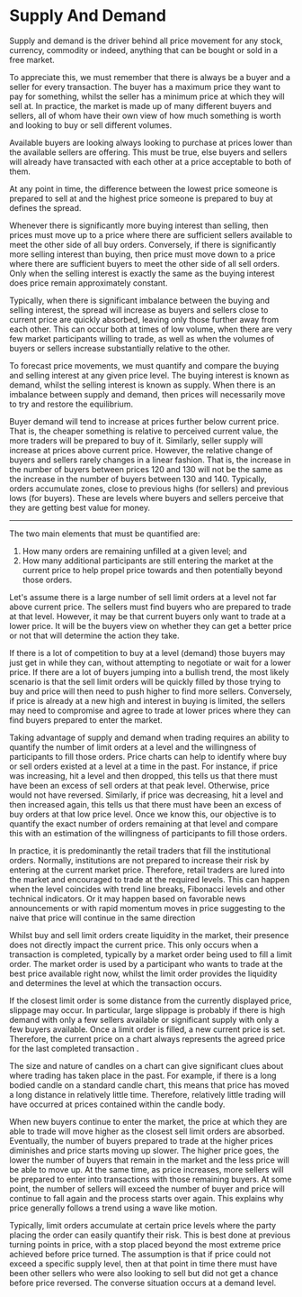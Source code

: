 # Supply And Demand

Supply and demand is the driver behind all price movement for any stock, currency, commodity or indeed, anything that can be bought or sold in a free market.

To appreciate this, we must remember that there is always be a buyer and a seller for every transaction. The buyer has a maximum price they want to pay for something, whilst the seller has a minimum price at which they will sell at. In practice, the market is made up of many different buyers and sellers, all of whom have their own view of how much something is worth and looking to buy or sell different volumes.

Available buyers are looking always looking to purchase at prices lower than the available sellers are offering. This must be true, else buyers and sellers will already have transacted with each other at a price acceptable to both of them.

At any point in time, the difference between the lowest price someone is prepared to sell at and the highest price someone is prepared to buy at defines the spread.

Whenever there is significantly more buying interest than selling, then prices must move up to a price where there are sufficient sellers available to meet the other side of all buy orders. Conversely, if there is significantly more selling interest than buying, then price must move down to a price where there are sufficient buyers to meet the other side of all sell orders. Only when the selling interest is exactly the same as the buying interest does price remain approximately constant.

Typically, when there is significant imbalance between the buying and selling interest, the spread will increase as buyers and sellers close to current price are quickly absorbed, leaving only  those further away from each other. This can occur both at times of low volume, when there are very few market participants willing to trade, as well as when the volumes of buyers or sellers increase substantially relative to the other.

To forecast price movements, we must quantify and compare the buying and selling interest  at any given price level. The buying interest is known as demand, whilst the selling interest is known as supply.  When there is an imbalance between supply and demand, then prices will necessarily move to try and restore the equilibrium.

Buyer demand will tend to increase at prices further below current price.  That is, the cheaper something is relative to perceived current value, the more traders will be prepared to buy of it. Similarly, seller supply will increase at prices above current price. However, the relative change of buyers and sellers rarely changes in a linear fashion. That is, the increase in the number of buyers between prices 120 and 130 will not be the same as the increase in the number of buyers between 130 and 140. Typically,  orders accumulate zones, close to previous highs \(for sellers\) and previous lows \(for buyers\). These are levels where buyers and sellers perceive that they are getting best value for money.

---

The two main elements that must be quantified are:  
1. How many orders are remaining unfilled at a given level; and  
2. How many additional participants are still entering the market at the current price to help propel price towards and then potentially beyond those orders.

Let's assume there is a large number of sell limit orders at a level not far above current price. The sellers must find buyers who are prepared to trade at that level. However, it may be that current buyers only want to trade at a lower price. It will be the buyers view on whether they can get a better price or not that will determine the action they take.

If there is a lot of competition to buy at a level \(demand\) those buyers may just get in while they can, without attempting to negotiate or wait for a lower price. If there are a lot of buyers jumping into a bullish trend, the most likely scenario is that the sell limit orders will be quickly filled by those trying to buy and price will then need to push higher to find more sellers. Conversely, if price is already at a new high and interest in buying is limited, the sellers may need to compromise and agree to trade at lower prices where they can find buyers prepared to enter the market.

Taking advantage of supply and demand when trading requires an ability to quantify the number of limit orders at a level and the willingness of participants to fill those orders. Price charts can help to identify where buy or sell orders existed at a level at a time in the past. For instance, if price was increasing, hit a level and then dropped, this tells us that there must have been an excess of sell orders at that peak level. Otherwise, price would not have reversed. Similarly, if price was decreasing, hit a level and then increased again, this tells us that there must have been an excess of buy orders at that low price level. Once we know this, our objective is to quantify the exact number of orders remaining at that level and compare this with an estimation of the willingness of participants to fill those orders.

In practice, it is predominantly the retail traders that fill the institutional orders. Normally, institutions are not prepared to increase their risk by entering at the current market price. Therefore,  retail traders are lured into the market and encouraged to trade at the required levels. This can happen when the level coincides with trend line breaks, Fibonacci levels and other technical indicators. Or it may happen based on favorable news announcements or with rapid momentum moves in price suggesting to the naive that price will continue in the same direction

Whilst buy and sell limit orders create liquidity in the market, their presence does not directly impact the current price. This only occurs when a transaction is completed, typically by a market order being used to fill a limit order. The market order is used by a participant who wants to trade at the best price available right now, whilst the limit order provides the liquidity and determines the level at which the transaction occurs.

If the closest limit order is some distance from the currently displayed price, slippage may occur. In particular, large slippage is probably if there is high demand with only a few sellers available or significant supply with only a few buyers available. Once a limit order is filled, a new current price is set. Therefore, the current price on a chart always represents the agreed price for the last completed transaction .

The size and nature of candles on a chart can give significant clues about where trading has taken place in the past. For example, if there is a long bodied candle on a standard candle chart, this means that price has moved a long distance in relatively little time. Therefore, relatively little trading will have occurred at prices contained within the candle body.

When new buyers continue to enter the market, the price at which they are able to trade will move higher as the closest sell limit orders are absorbed. Eventually, the number of buyers prepared to trade at the higher prices diminishes and price starts moving up slower. The higher price goes, the lower the number of buyers that remain in the market and the less price will be able to move up. At the same time, as price increases, more sellers will be prepared to enter into transactions with those remaining buyers. At some point, the number of sellers will exceed the number of buyer and price will continue to fall again and the process starts over again. This explains why price generally follows a trend using a wave like motion.

Typically, limit orders accumulate at certain price levels where the party placing the order can easily quantify their risk. This is best done at previous turning points in price, with a stop placed beyond the most extreme price achieved before price turned. The assumption is that if price could not exceed a specific supply level, then at that point in time there must have been other sellers who were also looking to sell but did not get a chance before price reversed. The converse situation occurs at a demand level.

